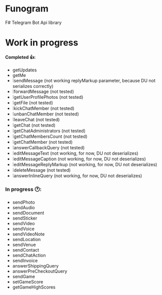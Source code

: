 # Funogram
F# Telegram Bot Api library

# Work in progress

#### Completed 👍:
- getUpdates
- getMe
- ❕sendMessage (not working replyMarkup parameter, because DU not serializes correctly)
- ❕forwardMessage (not tested)
- ❕getUserProfilePhotos (not tested)
- ❕getFile (not tested)
- ❕kickChatMember (not tested)
- ❕unbanChatMember (not tested)
- ❕leaveChat (not tested)
- ❕getChat (not tested)
- ❕getChatAdministrators (not tested)
- ❕getChatMembersCount (not tested)
- ❕getChatMember (not tested)
- ❕answerCallbackQuery (not tested)
- ❕editMessageText (not working, for now, DU not deserializes)
- ❕editMessageCaption (not working, for now, DU not deserializes)
- ❕editMessageReplyMarkup (not working, for now, DU not deserializes)
- ❕deleteMessage (not tested)
- ❕answerInlineQuery (not working, for now, DU not deserializes)


### In progress 🕐:
- sendPhoto
- sendAudio
- sendDocument
- sendSticker
- sendVideo
- sendVoice
- sendVideoNote
- sendLocation
- sendVenue
- sendContact
- sendChatAction
- sendInvoice
- answerShippingQuery
- answerPreCheckoutQuery
- sendGame
- setGameScore
- getGameHighScores